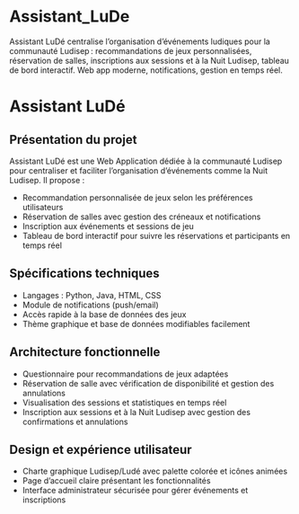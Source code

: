 # Assistant_LuDe
Assistant LuDé centralise l’organisation d’événements ludiques pour la communauté Ludisep : recommandations de jeux personnalisées, réservation de salles, inscriptions aux sessions et à la Nuit Ludisep, tableau de bord interactif. Web app moderne, notifications, gestion en temps réel.

# Assistant LuDé

## Présentation du projet

Assistant LuDé est une Web Application dédiée à la communauté Ludisep pour centraliser et faciliter l’organisation d’événements comme la Nuit Ludisep. Il propose :

- Recommandation personnalisée de jeux selon les préférences utilisateurs  
- Réservation de salles avec gestion des créneaux et notifications  
- Inscription aux événements et sessions de jeu  
- Tableau de bord interactif pour suivre les réservations et participants en temps réel

## Spécifications techniques

- Langages : Python, Java, HTML, CSS  
- Module de notifications (push/email)  
- Accès rapide à la base de données des jeux  
- Thème graphique et base de données modifiables facilement

## Architecture fonctionnelle

- Questionnaire pour recommandations de jeux adaptées  
- Réservation de salle avec vérification de disponibilité et gestion des annulations  
- Visualisation des sessions et statistiques en temps réel  
- Inscription aux sessions et à la Nuit Ludisep avec gestion des confirmations et annulations

## Design et expérience utilisateur

- Charte graphique Ludisep/Ludé avec palette colorée et icônes animées  
- Page d’accueil claire présentant les fonctionnalités  
- Interface administrateur sécurisée pour gérer événements et inscriptions
